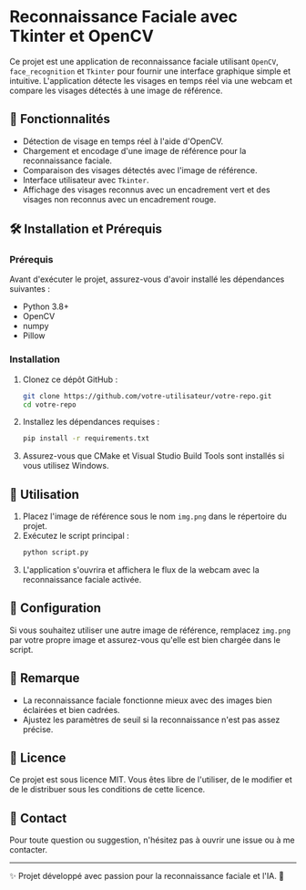 # Reconnaissance Faciale avec Tkinter et OpenCV

Ce projet est une application de reconnaissance faciale utilisant `OpenCV`, `face_recognition` et `Tkinter` pour fournir une interface graphique simple et intuitive. L'application détecte les visages en temps réel via une webcam et compare les visages détectés à une image de référence.

## 📌 Fonctionnalités
- Détection de visage en temps réel à l'aide d'OpenCV.
- Chargement et encodage d'une image de référence pour la reconnaissance faciale.
- Comparaison des visages détectés avec l'image de référence.
- Interface utilisateur avec `Tkinter`.
- Affichage des visages reconnus avec un encadrement vert et des visages non reconnus avec un encadrement rouge.

## 🛠️ Installation et Prérequis
### Prérequis
Avant d'exécuter le projet, assurez-vous d'avoir installé les dépendances suivantes :
- Python 3.8+
- OpenCV
- numpy
- Pillow

### Installation
1. Clonez ce dépôt GitHub :
   ```bash
   git clone https://github.com/votre-utilisateur/votre-repo.git
   cd votre-repo
   ```
2. Installez les dépendances requises :
   ```bash
   pip install -r requirements.txt
   ```
3. Assurez-vous que CMake et Visual Studio Build Tools sont installés si vous utilisez Windows.

## 🚀 Utilisation
1. Placez l'image de référence sous le nom `img.png` dans le répertoire du projet.
2. Exécutez le script principal :
   ```bash
   python script.py
   ```
3. L'application s'ouvrira et affichera le flux de la webcam avec la reconnaissance faciale activée.

## 📝 Configuration
Si vous souhaitez utiliser une autre image de référence, remplacez `img.png` par votre propre image et assurez-vous qu'elle est bien chargée dans le script.

## 📌 Remarque
- La reconnaissance faciale fonctionne mieux avec des images bien éclairées et bien cadrées.
- Ajustez les paramètres de seuil si la reconnaissance n'est pas assez précise.

## 📜 Licence
Ce projet est sous licence MIT. Vous êtes libre de l'utiliser, de le modifier et de le distribuer sous les conditions de cette licence.

## 📧 Contact
Pour toute question ou suggestion, n'hésitez pas à ouvrir une issue ou à me contacter.

---
✨ Projet développé avec passion pour la reconnaissance faciale et l'IA. 🚀

